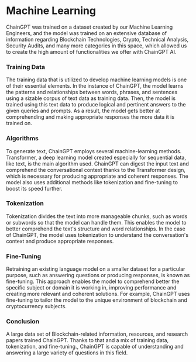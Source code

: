# Machine Learning

ChainGPT was trained on a dataset created by our Machine Learning Engineers, and the model was trained on an extensive database of information regarding Blockchain Technologies, Crypto, Technical Analysis, Security Audits, and many more categories in this space, which allowed us to create the high amount of functionalities we offer with ChainGPT AI. &#x20;

### Training Data

The training data that is utilized to develop machine learning models is one of their essential elements. In the instance of ChainGPT, the model learns the patterns and relationships between words, phrases, and sentences using a sizable corpus of text data as training data. Then, the model is trained using this text data to produce logical and pertinent answers to the given queries and prompts. As a result, the model gets better at comprehending and making appropriate responses the more data it is trained on.



### Algorithms

To generate text, ChainGPT employs several machine-learning methods. Transformer, a deep learning model created especially for sequential data, like text, is the main algorithm used. ChainGPT can digest the input text and comprehend the conversational context thanks to the Transformer design, which is necessary for producing appropriate and coherent responses. The model also uses additional methods like tokenization and fine-tuning to boost its speed further.



### Tokenization

Tokenization divides the text into more manageable chunks, such as words or subwords so that the model can handle them. This enables the model to better comprehend the text's structure and word relationships. In the case of ChainGPT, the model uses tokenization to understand the conversation's context and produce appropriate responses.



### Fine-Tuning

Retraining an existing language model on a smaller dataset for a particular purpose, such as answering questions or producing responses, is known as fine-tuning. This approach enables the model to comprehend better the specific subject or domain it is working in, improving performance and creating more relevant and coherent solutions. For example, ChainGPT uses fine-tuning to tailor the model to the unique environment of blockchain and cryptocurrency subjects.



### Conclusion

A large data set of Blockchain-related information, resources, and research papers trained ChainGPT. Thanks to that and a mix of training data, tokenization, and fine-tuning., ChainGPT is capable of understanding and answering a large variety of questions in this field.&#x20;
